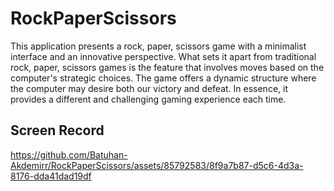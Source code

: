 # RockPaperScissors
This application presents a rock, paper, scissors game with a minimalist interface and an innovative perspective. What sets it apart from traditional rock, paper, scissors games is the feature that involves moves based on the computer's strategic choices. The game offers a dynamic structure where the computer may desire both our victory and defeat. In essence, it provides a different and challenging gaming experience each time.

## Screen Record



https://github.com/Batuhan-Akdemirr/RockPaperScissors/assets/85792583/8f9a7b87-d5c6-4d3a-8176-dda41dad19df

